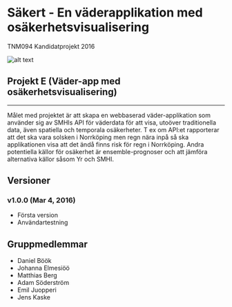 # Säkert - En väderapplikation med osäkerhetsvisualisering
TNM094 Kandidatprojekt 2016

![alt text](http://i.imgur.com/gC2Mcf2.png)

## Projekt E (Väder-app med osäkerhetsvisualisering)
------
Målet med projektet är att skapa en webbaserad väder-applikation som använder sig av SMHIs API för väderdata för att visa, utoöver traditionella data, även spatiella och temporala osäkerheter. 
T ex om API:et rapporterar att det ska vara solsken i Norrköping men regn nära inpå så ska applikationen visa att det ändå finns risk för regn i Norrköping. 
Andra potentiella källor för osäkerhet är ensemble-prognoser och att jämföra alternativa källor såsom Yr och SMHI.

Versioner
---------
### v1.0.0 (Mar 4, 2016)
* Första version
* Användartestning

Gruppmedlemmar
------
- Daniel Böök
- Johanna Elmesiöö
- Matthias Berg
- Adam Söderström
- Emil Juopperi
- Jens Kaske
